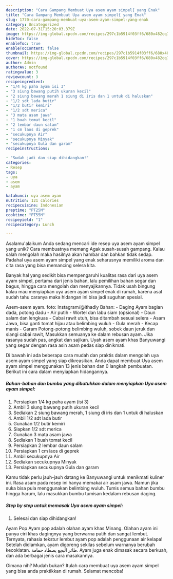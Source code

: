 ```yaml
---
description: "Cara Gampang Membuat Uya asem ayam simpel{ yang Enak"
title: "Cara Gampang Membuat Uya asem ayam simpel{ yang Enak"
slug: 1770-cara-gampang-membuat-uya-asem-ayam-simpel-yang-enak
category: Uncategorized
date: 2022-07-31T15:20:03.379Z
image: https://img-global.cpcdn.com/recipes/297c1b5914f03ff6/680x482cq70/uya-asem-ayam-simpel-foto-resep-utama.jpg
hideToc: false
enableToc: true
enableTocContent: false
thumbnail: https://img-global.cpcdn.com/recipes/297c1b5914f03ff6/680x482cq70/uya-asem-ayam-simpel-foto-resep-utama.jpg
cover: https://img-global.cpcdn.com/recipes/297c1b5914f03ff6/680x482cq70/uya-asem-ayam-simpel-foto-resep-utama.jpg
author: Admin
authorAv: notfound
ratingvalue: 3
reviewcount: 3
recipeingredient:
- "1/4 kg paha ayam isi 3"
- "3 siung bawang putih ukuran kecil"
- "2 siung bawang merah 1 siung di iris dan 1 untuk di haluskan"
- "1/2 sdt lada butir"
- "1/2 butir kemiri"
- "1/2 sdt merica"
- "3 mata asam jawa"
- "1 buah tomat kecil"
- "2 lembar daun salam"
- "1 cm laos di geprek"
- "secukupnya Air"
- "secukupnya Minyak"
- "secukupnya Gula dan garam"
recipeinstructions:

- "Sudah jadi dan siap dihidangkan!"
categories:
- Resep
tags:
- uya
- asem
- ayam

katakunci: uya asem ayam 
nutrition: 121 calories
recipecuisine: Indonesian
preptime: "PT25M"
cooktime: "PT55M"
recipeyield: "1"
recipecategory: Lunch

---
```



Asalamu'alaikum Anda sedang mencari ide resep uya asem ayam simpel yang unik? Cara membuatnya memang Agak susah-susah gampang. Kalau salah mengolah maka hasilnya akan hambar dan bahkan tidak sedap. Padahal uya asem ayam simpel yang enak seharusnya memiliki aroma dan cita rasa yang bisa memancing selera kita.


Banyak hal yang sedikit bisa mempengaruhi kualitas rasa dari uya asem ayam simpel, pertama dari jenis bahan, lalu pemilihan bahan segar dan bagus, hingga cara mengolah dan menyajikannya. Tidak usah bingung kalau mau menyiapkan uya asem ayam simpel enak di rumah, karena asal sudah tahu caranya maka hidangan ini bisa jadi suguhan spesial.

Asem-asem ayam. foto: Instagram/@ithadiy Bahan: - Daging Ayam bagian dada, potong dadu - Air putih - Wortel dan labu siam (opsional) - Daun salam dan lengkuas - Cabai rawit utuh, bisa ditambah sesuai selera - Asam Jawa, bisa ganti tomat hijau atau belimbing wuluh - Gula merah - Kecap manis - Garam Potong-potong belimbing wuluh, sobek daun jeruk dan siangi cabai rawit, Masukkan semuanya ke dalam rebusan ayam. Jika rasanya sudah pas, angkat dan sajikan. Uyah asem ayam khas Banyuwangi yang segar dengan rasa asin asam pedas siap dinikmati.


Di bawah ini ada beberapa cara mudah dan praktis dalam mengolah uya asem ayam simpel yang siap dikreasikan. Anda dapat membuat Uya asem ayam simpel menggunakan 13 jenis bahan dan 0 langkah pembuatan. Berikut ini cara dalam menyiapkan hidangannya.

<!--inarticleads1-->

##### Bahan-bahan dan bumbu yang dibutuhkan dalam menyiapkan Uya asem ayam simpel:

1. Persiapkan 1/4 kg paha ayam (isi 3)
1. Ambil 3 siung bawang putih ukuran kecil
1. Sediakan 2 siung bawang merah, 1 siung di iris dan 1 untuk di haluskan
1. Ambil 1/2 sdt lada butir
1. Gunakan 1/2 butir kemiri
1. Siapkan 1/2 sdt merica
1. Gunakan 3 mata asam jawa
1. Sediakan 1 buah tomat kecil
1. Persiapkan 2 lembar daun salam
1. Persiapkan 1 cm laos di geprek
1. Ambil secukupnya Air
1. Sediakan secukupnya Minyak
1. Persiapkan secukupnya Gula dan garam


Kamu tidak perlu jauh-jauh datang ke Banyuwangi untuk menikmati kuliner ini. Rasa asam pada resep ini hanya memakai air asam jawa. Namun jika suka bisa pula menggunakan belimbing wuluh. Tumis semua bahan bumbu hingga harum, lalu masukkan bumbu tumisan kedalam rebusan daging. 

<!--inarticleads2-->

##### Step by step untuk memasak Uya asem ayam simpel:


1. Selesai dan siap dihidangkan!

Ayam Pop Ayam pop adalah olahan ayam khas Minang. Olahan ayam ini punya ciri khas dagingnya yang berwarna putih dan sangat lembut. Ternyata, rahasia tekstur lembut ayam pop adalah penggunaan air kelapa! Setelah didiamkan, ayam digoreng sekilas sebelum warnanya berubah kecoklatan. طائر البجع يصطاد حمامة. Ayam juga enak dimasak secara berkuah, dan ada berbagai jenis cara masakannya. 

Gimana nih? Mudah bukan? Itulah cara membuat uya asem ayam simpel yang bisa anda praktikkan di rumah. Selamat mencoba!
